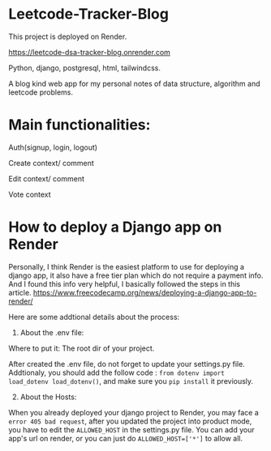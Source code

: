 # Leetcode-Tracker-Blog

This project is deployed on Render.

https://leetcode-dsa-tracker-blog.onrender.com

Python, django, postgresql, html, tailwindcss.

A blog kind web app for my personal notes of data structure, algorithm and leetcode problems.

# Main functionalities:

Auth(signup, login, logout)

Create context/ comment

Edit context/ comment

Vote context

# How to deploy a Django app on Render

Personally, I think Render is the easiest platform to use for deploying a django app, it also have a free tier plan which do not require a payment info. And I found this info very helpful, I basically followed the steps in this article. https://www.freecodecamp.org/news/deploying-a-django-app-to-render/

Here are some addtional details about the process:

1. About the .env file:

Where to put it: The root dir of your project.

After created the .env file, do not forget to update your settings.py file. Addtionaly, you should add the follow code : `from dotenv import load_dotenv load_dotenv()`, and make sure you `pip install` it previously.

2. About the Hosts:

When you already deployed your django project to Render, you may face a `error 405 bad request`, after you updated the project into product mode, you have to edit the `ALLOWED_HOST` in the settings.py file. You can add your app's url on render, or you can just do `ALLOWED_HOST=['*']` to allow all.
